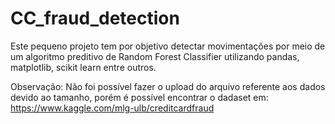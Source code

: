 # CC_fraud_detection
Este pequeno projeto tem por objetivo detectar movimentações por meio de um algoritmo preditivo de Random Forest Classifier utilizando pandas, matplotlib, scikit learn entre outros.

Observação: Não foi possível fazer o upload do arquivo referente aos dados devido ao tamanho, porém é possível encontrar o dadaset em: https://www.kaggle.com/mlg-ulb/creditcardfraud


